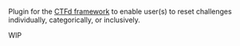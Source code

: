 Plugin for the <a href="https://github.com/CTFd/CTFd">CTFd framework</a> to enable user(s) to reset challenges individually, categorically, or inclusively.

WIP
